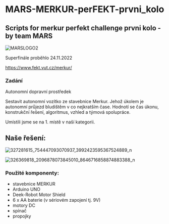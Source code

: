 # MARS-MERKUR-perFEKT-prvni_kolo

## Scripts for merkur perfekt challenge prvni kolo - by team MARS

![MARSLOGO2](https://user-images.githubusercontent.com/101503581/214957002-a75f8f91-1d16-4b58-8018-33c0e8f26aec.png)

Superfinále proběhlo 24.11.2022

https://www.fekt.vut.cz/merkur/

### Zadání

Autonomní dopravní prostředek

Sestavit autonomní vozítko ze stavebnice Merkur. Jehož úkolem je autonomní průjezd bludištěm v co nejkratším čase.
Hodnotí se čas úkonu, konstrukční řešení, algoritmus, vzhled a týmová spolupráce.

Umístili jsme se na 1. místě v naší kategorii.
  
## Naše řešení:

![327281615_754447093070937_3992423595367524889_n](https://user-images.githubusercontent.com/101503581/218809778-13e6ffec-7fcb-437f-a743-eacf96082afb.jpg)

![326369818_2096878073845010_8646716858874883388_n](https://user-images.githubusercontent.com/101503581/218809757-2f654665-f802-48dd-bc1b-feb165ebbe38.jpg)

### Použité komponenty:
  - stavebnice MERKUR
  - Arduino UNO
  - Deek-Robot Motor Shield
  - 6 x AA baterie (v sériovém zapojení tj. 9V)
  - motory DC
  - spínač
  - propojky
